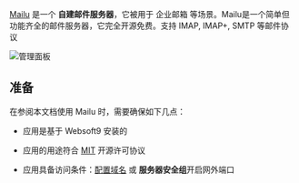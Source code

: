 [Mailu](https://mailu.io/) 是一个 **自建邮件服务器**，它被用于 企业邮箱  等场景。Mailu是一个简单但功能齐全的邮件服务器，它完全开源免费。支持 IMAP, IMAP+, SMTP 等邮件协议


![管理面板](https://libs.websoft9.com/Websoft9/DocsPicture/zh/mailu/mailu-gui-websoft9.png)


## 准备

在参阅本文档使用 Mailu 时，需要确保如下几点：

- 应用是基于 Websoft9 安装的

- 应用的用途符合 [MIT](https://opensource.org/licenses/MIT) 开源许可协议

- 应用具备访问条件：[配置域名](./guide/appsetdomain) 或 **服务器安全组**开启网外端口